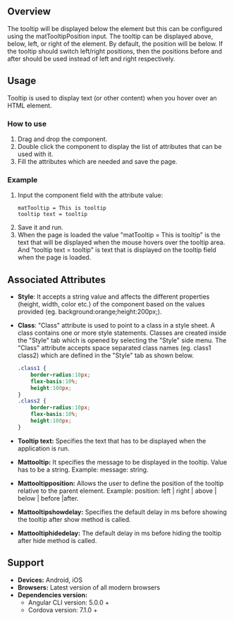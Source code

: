 ## Overview 
The tooltip will be displayed below the element but this can be configured using the matTooltipPosition input. The tooltip can be displayed above, below, left, or right of the element. By default, the position will be below. If the tooltip should switch left/right positions, then the positions before and after should be used instead of left and right respectively.

## Usage
Tooltip is used to display text (or other content) when you hover over an HTML element. 

### How to use   
1. Drag and drop the component. 
2. Double click the component to display the list of attributes that can be used with it.
3. Fill the attributes which are needed and save the page.

### Example 
1. Input the component field with the attribute value:
    ``` 
    matTooltip = This is tooltip
    tooltip text = tooltip 
    ```
2. Save it and run.
3. When the page is loaded the value "matTooltip = This is tooltip" is the text that will be displayed when the mouse hovers over the tooltip area. And "tooltip text = tooltip" is text that is displayed on the tooltip field when the page is loaded.

## Associated Attributes
- **Style**: It accepts a string value and affects the different properties (height, width, color etc.) of the component based on the values provided (eg. background:orange;height:200px;).

- **Class**: "Class" attribute is used to point to a class in a style sheet. A class contains one or more style statements. Classes are created inside the "Style" tab which is opened by selecting the "Style" side menu. The "Class" attribute accepts space separated class names (eg. class1 class2) which are defined in the "Style" tab as shown below.
    ```css
    .class1 {
        border-radius:10px;
        flex-basis:10%;
        height:100px;
    }
    .class2 {
        border-radius:10px;
        flex-basis:10%;
        height:100px;
    }
    
- **Tooltip text:** Specifies the text that has to be displayed when the application is run.
- **Mattooltip:** It specifies the message to be displayed in the tooltip. Value has to be a string. Example: message: string.
- **Mattooltipposition:** Allows the user to define the position of the tooltip relative to the parent element. Example: position: left | right | above | below | before |after.
- **Mattooltipshowdelay:** Specifies the default delay in ms before showing the tooltip after show method is called.
- **Mattooltiphidedelay:** The default delay in ms before hiding the tooltip after hide method is called.

## Support
- **Devices:** Android, iOS
- **Browsers:**  Latest version of all modern browsers
- **Dependencies version:** 
    - Angular CLI version: 5.0.0 + 
    - Cordova version: 7.1.0 +
